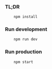 ### TL;DR
```bash
	npm install
```
### Run development
```bash
	npm run dev
```
### Run production
```bash
	npm start
```